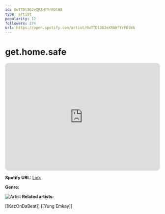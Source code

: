 ```yaml
---
id: 0wTTDl3G2eXRAHfYrFOlWA
type: artist
popularity: 12
followers: 274
url: https://open.spotify.com/artist/0wTTDl3G2eXRAHfYrFOlWA
---
```

# get.home.safe

<iframe style="border-radius:12px" src="https://open.spotify.com/embed/artist/0wTTDl3G2eXRAHfYrFOlWA" width="100%" height="352" frameBorder="0" allowfullscreen="" allow="autoplay; clipboard-write; encrypted-media; fullscreen; picture-in-picture" loading="lazy"></iframe>

**Spotify URL:** [Link](https://open.spotify.com/artist/0wTTDl3G2eXRAHfYrFOlWA)

**Genre:** 

![Artist](https://i.scdn.co/image/ab6761610000e5eb6d6b8f161f53aa9086edfd22)
**Related artists:**

[[KazOnDaBeat]]
[[Yung Emkay]]
